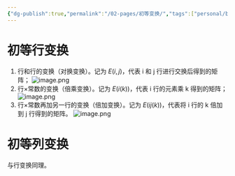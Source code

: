 ```yaml
---
{"dg-publish":true,"permalink":"/02-pages/初等变换/","tags":["personal/blog","线性代数/矩阵"]}
---
```


# 初等行变换
1. 行和行的变换（对换变换）。记为 $\displaystyle E(i,j)$，代表 i 和 j 行进行交换后得到的矩阵；
	![image.png](https://yelanyanyu-img-bed.oss-cn-hangzhou.aliyuncs.com/img/blog/2024/05/20240514153953.png)
2. 行×常数的变换（倍乘变换）。记为 $\displaystyle E(i(k))$，代表 i 行的元素乘 k 得到的矩阵；
	![image.png](https://yelanyanyu-img-bed.oss-cn-hangzhou.aliyuncs.com/img/blog/2024/05/20240514154008.png)
3. 行×常数再加另一行的变换（倍加变换）。记为 $\displaystyle E(ij(k))$，代表将 i 行的 k 倍加到 j 行得到的矩阵。
	![image.png](https://yelanyanyu-img-bed.oss-cn-hangzhou.aliyuncs.com/img/blog/2024/05/20240514154020.png)



# 初等列变换
与行变换同理。